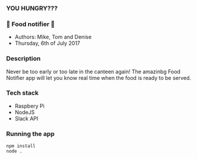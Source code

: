 ### YOU HUNGRY???
### 🍔 Food notifier 🍔
- Authors: Mike, Tom and Denise
- Thursday, 6th of July 2017

### Description

Never be too early or too late in the canteen again!
The amazinbg Food Notifier app will let you know real time when the food is ready to be served.

### Tech stack
- Raspbery Pi
- NodeJS
- Slack API

### Running the app

    npm install
    node .
